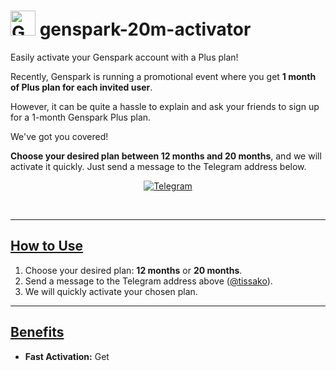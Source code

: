<h1><img src="https://i.imgur.com/your_genspark_logo_image.png" alt="Genspark Logo" width="40"> genspark-20m-activator</h1>

<p>Easily activate your Genspark account with a Plus plan!</p>

<p>Recently, Genspark is running a promotional event where you get <strong>1 month of Plus plan for each invited user</strong>.</p>

<p>However, it can be quite a hassle to explain and ask your friends to sign up for a 1-month Genspark Plus plan.</p>

<p>We've got you covered!</p>

<p>
  <b>Choose your desired plan between 12 months and 20 months</b>, and we will activate it quickly. Just send a message to the Telegram address below.
</p>

<p align="center">
  <a href="https://t.me/tissako">
    <img src="https://img.shields.io/badge/Telegram-2CA5E0?style=for-the-badge&logo=telegram&logoColor=white" alt="Telegram">
  </a>
</p>

<br>

<hr>

<h2><ins>How to Use</ins></h2>

<ol>
  <li>Choose your desired plan: <b>12 months</b> or <b>20 months</b>.</li>
  <li>Send a message to the Telegram address above (<a href="https://t.me/tissako">@tissako</a>).</li>
  <li>We will quickly activate your chosen plan.</li>
</ol>

<hr>

<h2><ins>Benefits</ins></h2>

<ul>
  <li><b>Fast Activation:</b> Get
